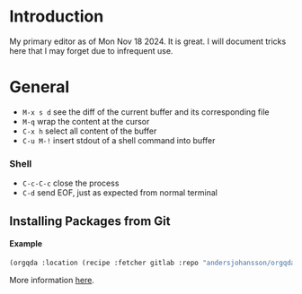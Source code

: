 # Introduction
My primary editor as of Mon Nov 18 2024. It is great. I will document tricks
here that I may forget due to infrequent use.

# General
- `M-x s d` see the diff of the current buffer and its corresponding file
- `M-q` wrap the content at the cursor
- `C-x h` select all content of the buffer
- `C-u M-!` insert stdout of a shell command into buffer
### Shell
- `C-c-C-c` close the process
- `C-d` send EOF, just as expected from normal terminal

## Installing Packages from Git
#### Example

```lisp
(orgqda :location (recipe :fetcher gitlab :repo "andersjohansson/orgqda"))
```

More information [here](https://github.com/syl20bnr/spacemacs/issues/12530).
